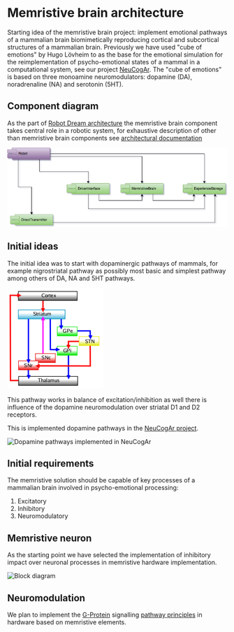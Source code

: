 # Memristive brain architecture

Starting idea of the memristive brain project: implement emotional pathways of a mammalian brain biomimetically  reproducing cortical and subcortical structures of a mammalian brain. Previously we have used "cube of emotions" by Hugo Lövheim to as the base for the emotional simulation for the reimplementation of psycho-emotional states of a mammal in a computational system, see our project [NeuCogAr](https://github.com/research-team/NEUCOGAR). The "cube of emotions" is based on three monoamine neuromodulators: dopamine (DA), noradrenaline (NA) and serotonin (5HT).

## Component diagram

As the part of [Robot Dream architecture](architecture.md) the memristive brain component takes central role in a robotic system, for exhaustive description of other than memristive brain components see [architectural documentation](architecture.md) 

![Memristive brain HLD component diagram](HLD_Component_Memristive_Robot.png)

## Initial ideas

The initial idea was to start with dopaminergic pathways of mammals, for example nigrostriatal pathway as possibly most basic and simplest pathway among others of DA, NA and 5HT pathways. 

![Simplified diagram of nigrostriatal pathway](nigrostriatal.png)

This pathway works in balance of excitation/inhibition as well there is influence of the dopamine neuromodulation over striatal D1 and D2 receptors.

This is implemented dopamine pathways in the [NeuCogAr project](https://github.com/research-team/NEUCOGAR).

![Dopamine pathways implemented in NeuCogAr](https://raw.githubusercontent.com/research-team/NEUCOGAR/master/NEST/cube/dopamine/integrated/doc/diagram.png)

## Initial requirements

The memristive solution should be capable of key processes of a mammalian brain involved in psycho-emotional processing:

1. Excitatory 
1. Inhibitory 
1. Neuromodulatory 

## Memristive neuron

As the starting point we have selected the implementation of inhibitory impact over neuronal processes in memristive hardware implementation. 

![Block diagram](HL_Emristor.png)



## Neuromodulation

We plan to implement the [G-Protein](https://en.wikipedia.org/wiki/G_protein%E2%80%93coupled_receptor) signalling [pathway principles](https://en.wikipedia.org/wiki/Signal_transduction) in hardware based on memristive elements. 


